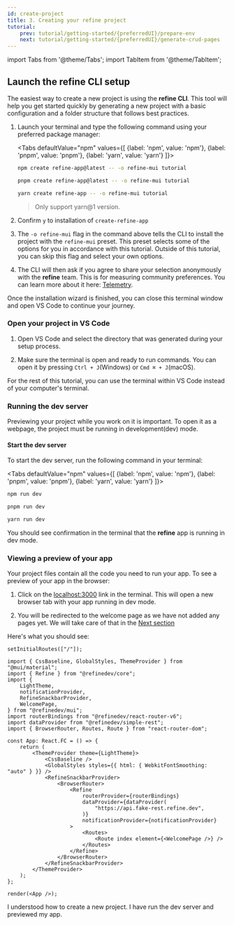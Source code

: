 ```yaml
---
id: create-project
title: 3. Creating your refine project
tutorial:
    prev: tutorial/getting-started/{preferredUI}/prepare-env
    next: tutorial/getting-started/{preferredUI}/generate-crud-pages
---
```


import Tabs from '@theme/Tabs';
import TabItem from '@theme/TabItem';

## Launch the refine CLI setup

The easiest way to create a new project is using the **refine CLI**. This tool will help you get started quickly by generating a new project with a basic configuration and a folder structure that follows best practices.

1. Launch your terminal and type the following command using your preferred package manager:

    <Tabs
    defaultValue="npm"
    values={[ {label: 'npm', value: 'npm'}, {label: 'pnpm', value: 'pnpm'}, {label: 'yarn', value: 'yarn'} ]}>

    <TabItem value="npm">

    ```bash
    npm create refine-app@latest -- -o refine-mui tutorial
    ```

    </TabItem>

    <TabItem value="pnpm">

    ```bash
    pnpm create refine-app@latest -- -o refine-mui tutorial
    ```

    </TabItem>

    <TabItem value="yarn">

    ```bash
    yarn create refine-app -- -o refine-mui tutorial
    ```

    > Only support yarn@1 version.

    </TabItem>

    </Tabs>

2. Confirm `y` to installation of `create-refine-app`

3. The `-o refine-mui` flag in the command above tells the CLI to install the project with the `refine-mui` preset. This preset selects some of the options for you in accordance with this tutorial. Outside of this tutorial, you can skip this flag and select your own options.

4. The CLI will then ask if you agree to share your selection anonymously with the **refine** team. This is for measuring community preferences. You can learn more about it here: [Telemetry](https://refine.dev/docs/further-readings/telemetry/).

Once the installation wizard is finished, you can close this terminal window and open VS Code to continue your journey.

### Open your project in VS Code

1. Open VS Code and select the directory that was generated during your setup process.

2. Make sure the terminal is open and ready to run commands. You can open it by pressing `Ctrl + J`(Windows) or `Cmd ⌘ + J`(macOS).

For the rest of this tutorial, you can use the terminal within VS Code instead of your computer's terminal.

### Running the dev server

Previewing your project while you work on it is important. To open it as a webpage, the project must be running in development(dev) mode.

<h4>Start the dev server</h4>

To start the dev server, run the following command in your terminal:

<Tabs
defaultValue="npm"
values={[ {label: 'npm', value: 'npm'}, {label: 'pnpm', value: 'pnpm'}, {label: 'yarn', value: 'yarn'} ]}>

<TabItem value="npm">

```bash
npm run dev
```

</TabItem>

<TabItem value="pnpm">

```bash
pnpm run dev
```

</TabItem>

<TabItem value="yarn">

```bash
yarn run dev
```

</TabItem>

</Tabs>

You should see confirmation in the terminal that the **refine** app is running in dev mode.

### Viewing a preview of your app

Your project files contain all the code you need to run your app. To see a preview of your app in the browser:

1. Click on the <a href="http://localhost:3000" rel="noopener noreferrer nofollow">localhost:3000</a> link in the terminal. This will open a new browser tab with your app running in dev mode.

2. You will be redirected to the welcome page as we have not added any pages yet. We will take care of that in the [Next section](../mui/3-generate-crud-pages.md)

Here's what you should see:

```tsx live previewOnly previewHeight=450px url=http://localhost:3000
setInitialRoutes(["/"]);

import { CssBaseline, GlobalStyles, ThemeProvider } from "@mui/material";
import { Refine } from "@refinedev/core";
import {
    LightTheme,
    notificationProvider,
    RefineSnackbarProvider,
    WelcomePage,
} from "@refinedev/mui";
import routerBindings from "@refinedev/react-router-v6";
import dataProvider from "@refinedev/simple-rest";
import { BrowserRouter, Routes, Route } from "react-router-dom";

const App: React.FC = () => {
    return (
        <ThemeProvider theme={LightTheme}>
            <CssBaseline />
            <GlobalStyles styles={{ html: { WebkitFontSmoothing: "auto" } }} />
            <RefineSnackbarProvider>
                <BrowserRouter>
                    <Refine
                        routerProvider={routerBindings}
                        dataProvider={dataProvider(
                            "https://api.fake-rest.refine.dev",
                        )}
                        notificationProvider={notificationProvider}
                    >
                        <Routes>
                            <Route index element={<WelcomePage />} />
                        </Routes>
                    </Refine>
                </BrowserRouter>
            </RefineSnackbarProvider>
        </ThemeProvider>
    );
};

render(<App />);
```

<Checklist>

<ChecklistItem id="getting-started-mui">
I understood how to create a new project.
</ChecklistItem>
<ChecklistItem id="getting-started-mui-2">
I have run the dev server and previewed my app.
</ChecklistItem>

</Checklist>
